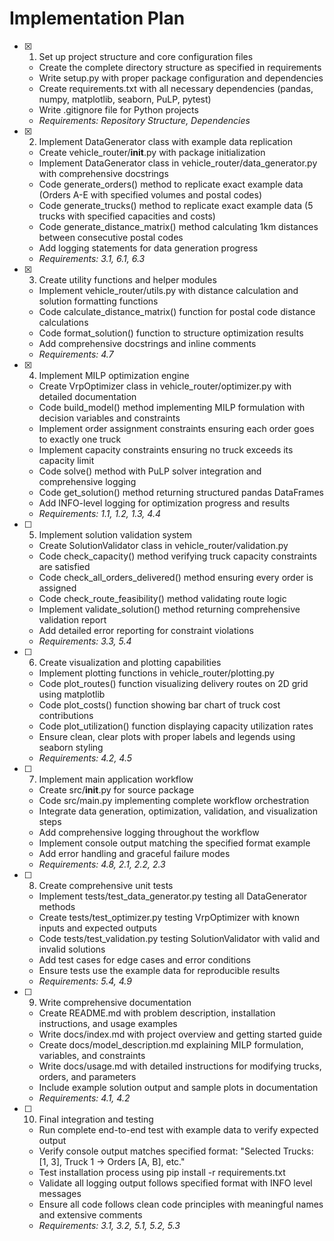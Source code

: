# Implementation Plan

- [x] 1. Set up project structure and core configuration files
  - Create the complete directory structure as specified in requirements
  - Write setup.py with proper package configuration and dependencies
  - Create requirements.txt with all necessary dependencies (pandas, numpy, matplotlib, seaborn, PuLP, pytest)
  - Write .gitignore file for Python projects
  - _Requirements: Repository Structure, Dependencies_

- [x] 2. Implement DataGenerator class with example data replication
  - Create vehicle_router/__init__.py with package initialization
  - Implement DataGenerator class in vehicle_router/data_generator.py with comprehensive docstrings
  - Code generate_orders() method to replicate exact example data (Orders A-E with specified volumes and postal codes)
  - Code generate_trucks() method to replicate exact example data (5 trucks with specified capacities and costs)
  - Code generate_distance_matrix() method calculating 1km distances between consecutive postal codes
  - Add logging statements for data generation progress
  - _Requirements: 3.1, 6.1, 6.3_

- [x] 3. Create utility functions and helper modules
  - Implement vehicle_router/utils.py with distance calculation and solution formatting functions
  - Code calculate_distance_matrix() function for postal code distance calculations
  - Code format_solution() function to structure optimization results
  - Add comprehensive docstrings and inline comments
  - _Requirements: 4.7_

- [x] 4. Implement MILP optimization engine
  - Create VrpOptimizer class in vehicle_router/optimizer.py with detailed documentation
  - Code build_model() method implementing MILP formulation with decision variables and constraints
  - Implement order assignment constraints ensuring each order goes to exactly one truck
  - Implement capacity constraints ensuring no truck exceeds its capacity limit
  - Code solve() method with PuLP solver integration and comprehensive logging
  - Code get_solution() method returning structured pandas DataFrames
  - Add INFO-level logging for optimization progress and results
  - _Requirements: 1.1, 1.2, 1.3, 4.4_

- [ ] 5. Implement solution validation system
  - Create SolutionValidator class in vehicle_router/validation.py
  - Code check_capacity() method verifying truck capacity constraints are satisfied
  - Code check_all_orders_delivered() method ensuring every order is assigned
  - Code check_route_feasibility() method validating route logic
  - Implement validate_solution() method returning comprehensive validation report
  - Add detailed error reporting for constraint violations
  - _Requirements: 3.3, 5.4_

- [ ] 6. Create visualization and plotting capabilities
  - Implement plotting functions in vehicle_router/plotting.py
  - Code plot_routes() function visualizing delivery routes on 2D grid using matplotlib
  - Code plot_costs() function showing bar chart of truck cost contributions
  - Code plot_utilization() function displaying capacity utilization rates
  - Ensure clean, clear plots with proper labels and legends using seaborn styling
  - _Requirements: 4.2, 4.5_

- [ ] 7. Implement main application workflow
  - Create src/__init__.py for source package
  - Code src/main.py implementing complete workflow orchestration
  - Integrate data generation, optimization, validation, and visualization steps
  - Add comprehensive logging throughout the workflow
  - Implement console output matching the specified format example
  - Add error handling and graceful failure modes
  - _Requirements: 4.8, 2.1, 2.2, 2.3_

- [ ] 8. Create comprehensive unit tests
  - Implement tests/test_data_generator.py testing all DataGenerator methods
  - Create tests/test_optimizer.py testing VrpOptimizer with known inputs and expected outputs
  - Code tests/test_validation.py testing SolutionValidator with valid and invalid solutions
  - Add test cases for edge cases and error conditions
  - Ensure tests use the example data for reproducible results
  - _Requirements: 5.4, 4.9_

- [ ] 9. Write comprehensive documentation
  - Create README.md with problem description, installation instructions, and usage examples
  - Write docs/index.md with project overview and getting started guide
  - Create docs/model_description.md explaining MILP formulation, variables, and constraints
  - Write docs/usage.md with detailed instructions for modifying trucks, orders, and parameters
  - Include example solution output and sample plots in documentation
  - _Requirements: 4.1, 4.2_

- [ ] 10. Final integration and testing
  - Run complete end-to-end test with example data to verify expected output
  - Verify console output matches specified format: "Selected Trucks: [1, 3], Truck 1 -> Orders [A, B], etc."
  - Test installation process using pip install -r requirements.txt
  - Validate all logging output follows specified format with INFO level messages
  - Ensure all code follows clean code principles with meaningful names and extensive comments
  - _Requirements: 3.1, 3.2, 5.1, 5.2, 5.3_